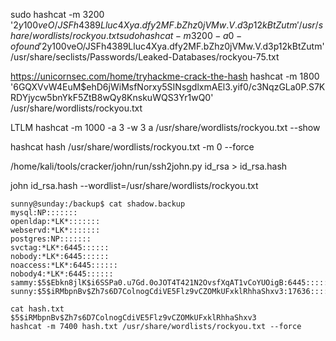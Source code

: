 sudo hashcat -m 3200 '$2y$10$0veO/JSFh4389Lluc4Xya.dfy2MF.bZhz0jVMw.V.d3p12kBtZutm' /usr/share/wordlists/rockyou.txt  
sudo hashcat -m 3200 -a 0 -o found '$2y$10$0veO/JSFh4389Lluc4Xya.dfy2MF.bZhz0jVMw.V.d3p12kBtZutm' /usr/share/seclists/Passwords/Leaked-Databases/rockyou-75.txt 

https://unicornsec.com/home/tryhackme-crack-the-hash
hashcat -m 1800 '$6$GQXVvW4EuM$ehD6jWiMsfNorxy5SINsgdlxmAEl3.yif0/c3NqzGLa0P.S7KRDYjycw5bnYkF5ZtB8wQy8KnskuWQS3Yr1wQ0' /usr/share/wordlists/rockyou.txt  

LTLM
hashcat -m 1000 -a 3 -w 3 a /usr/share/wordlists/rockyou.txt --show

hashcat hash /usr/share/wordlists/rockyou.txt -m 0 --force

/home/kali/tools/cracker/john/run/ssh2john.py id_rsa > id_rsa.hash

john id_rsa.hash --wordlist=/usr/share/wordlists/rockyou.txt



```
sunny@sunday:/backup$ cat shadow.backup
mysql:NP:::::::
openldap:*LK*:::::::
webservd:*LK*:::::::
postgres:NP:::::::
svctag:*LK*:6445::::::
nobody:*LK*:6445::::::
noaccess:*LK*:6445::::::
nobody4:*LK*:6445::::::
sammy:$5$Ebkn8jlK$i6SSPa0.u7Gd.0oJOT4T421N2OvsfXqAT1vCoYUOigB:6445::::::
sunny:$5$iRMbpnBv$Zh7s6D7ColnogCdiVE5Flz9vCZOMkUFxklRhhaShxv3:17636::::::

cat hash.txt
$5$iRMbpnBv$Zh7s6D7ColnogCdiVE5Flz9vCZOMkUFxklRhhaShxv3
hashcat -m 7400 hash.txt /usr/share/wordlists/rockyou.txt --force
```
